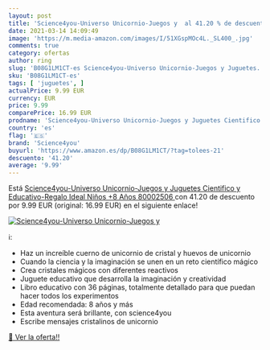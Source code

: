 ```yaml
---
layout: post
title: 'Science4you-Universo Unicornio-Juegos y  al 41.20 % de descuento'
date: 2021-03-14 14:09:49
image: 'https://m.media-amazon.com/images/I/51XGspMOc4L._SL400_.jpg'
comments: true
category: ofertas
author: ring
slug: 'B08G1LM1CT-es Science4you-Universo Unicornio-Juegos y Juguetes...'
sku: 'B08G1LM1CT-es'
tags: [ 'juguetes', ]
actualPrice: 9.99 EUR
currency: EUR
price: 9.99
comparePrice: 16.99 EUR
prodname: 'Science4you-Universo Unicornio-Juegos y Juguetes Cientifico y Educativo-Regalo Ideal Niños +8 Años  80002506 '
country: 'es'
flag: '🇪🇸'
brand: 'Science4you'
buyurl: 'https://www.amazon.es/dp/B08G1LM1CT/?tag=tolees-21'
descuento: '41.20'
average: '9.99'
---
```


Está [Science4you-Universo Unicornio-Juegos y Juguetes Cientifico y Educativo-Regalo Ideal Niños +8 Años  80002506 ](https://www.amazon.es/dp/B08G1LM1CT/?tag=tolees-21) con 41.20 de descuento por 9.99 EUR (original: 16.99 EUR) en el siguiente enlace!

[![Science4you-Universo Unicornio-Juegos y ](https://m.media-amazon.com/images/I/51XGspMOc4L._SL400_.jpg)](https://www.amazon.es/dp/B08G1LM1CT/?tag=tolees-21)

ℹ️:

- Haz un increíble cuerno de unicornio de cristal y huevos de unicornio
- Cuando la ciencia y la imaginación se unen en un reto científico mágico
- Crea cristales mágicos con diferentes reactivos
- Juguete educativo que desarrolla la imaginación y creatividad
- Libro educativo con 36 páginas, totalmente detallado para que puedan hacer todos los experimentos
- Edad recomendada: 8 años y más
- Esta aventura será brillante, con science4you
- Escribe mensajes cristalinos de unicornio

[🛒 Ver la oferta!!](https://www.amazon.es/dp/B08G1LM1CT/?tag=tolees-21)
